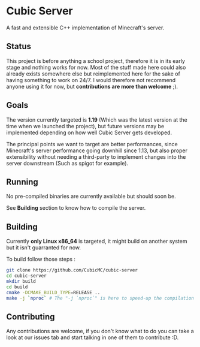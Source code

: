 # Cubic Server

A fast and extensible C++ implementation of Minecraft's server.

## Status

This project is before anything a school project, therefore it is in its
early stage and nothing works for now. Most of the stuff made here could also
already exists somewhere else but reimplemented here for the sake of having
something to work on 24/7. I would therefore not recommend anyone using it
for now, but **contributions are more than welcome** ;).

## Goals

The version currently targeted is **1.19** (Which was the latest version at
the time when we launched the project), but future versions may be implemented
depending on how well Cubic Server gets developed.

The principal points we want to target are better performances, since Minecraft's
server performance going downhill since 1.13, but also proper extensibility
without needing a third-party to implement changes into the server downstream
(Such as spigot for example).

## Running

No pre-compiled binaries are currently available but should soon be.

See **Building** section to know how to compile the server.

## Building

Currently **only Linux x86_64** is targeted, it might build on another system
but it isn't guarranted for now.

To build follow those steps :
```bash
git clone https://github.com/CubicMC/cubic-server
cd cubic-server
mkdir build
cd build
cmake -DCMAKE_BUILD_TYPE=RELEASE ..
make -j `nproc` # The "-j `nproc`" is here to speed-up the compilation
```

## Contributing

Any contributions are welcome, if you don't know what to do you can take a look
at our issues tab and start talking in one of them to contribute :D.
